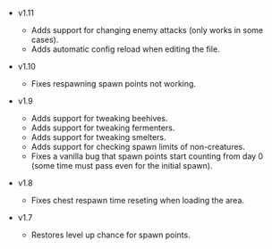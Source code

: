 - v1.11
  - Adds support for changing enemy attacks (only works in some cases).
  - Adds automatic config reload when editing the file.

- v1.10
  - Fixes respawning spawn points not working.

- v1.9
  - Adds support for tweaking beehives.
  - Adds support for tweaking fermenters.
  - Adds support for tweaking smelters.
  - Adds support for checking spawn limits of non-creatures.
  - Fixes a vanilla bug that spawn points start counting from day 0 (some time must pass even for the initial spawn).

- v1.8
  - Fixes chest respawn time reseting when loading the area.

- v1.7
  - Restores level up chance for spawn points.
